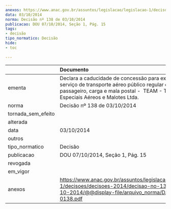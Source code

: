 ```yaml
---
anexos: https://www.anac.gov.br/assuntos/legislacao/legislacao-1/decisoes/decisoes-2014/decisao-no-138-de-03-10-2014/@@display-file/arquivo_norma/DA2014-0138.pdf
data: 03/10/2014
norma: Decisão nº 138 de 03/10/2014
publicacao: DOU 07/10/2014, Seção 1, Pág. 15
tags:
- decisão
tipo_normatico: Decisão
hide: 
- toc 
 
---
```


|                    | Documento                                                                                                                                                                                  |
|:-------------------|:-------------------------------------------------------------------------------------------------------------------------------------------------------------------------------------------|
| ementa             | Declara a caducidade de concessão para exploração de serviço de transporte aéreo público regular de passageiro, carga e mala postal -  TEAM - Transportes Especiais Aéreos e Malotes Ltda. |
| norma              | Decisão nº 138 de 03/10/2014                                                                                                                                                               |
| tornada_sem_efeito |                                                                                                                                                                                            |
| alterada           |                                                                                                                                                                                            |
| data               | 03/10/2014                                                                                                                                                                                 |
| outros             |                                                                                                                                                                                            |
| tipo_normatico     | Decisão                                                                                                                                                                                    |
| publicacao         | DOU 07/10/2014, Seção 1, Pág. 15                                                                                                                                                           |
| revogada           |                                                                                                                                                                                            |
| em_vigor           |                                                                                                                                                                                            |
| anexos             | https://www.anac.gov.br/assuntos/legislacao/legislacao-1/decisoes/decisoes-2014/decisao-no-138-de-03-10-2014/@@display-file/arquivo_norma/DA2014-0138.pdf                                  |